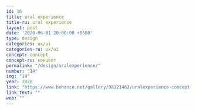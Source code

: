 ```yaml
---
id: 16
title: ural experience
title-ru: ural experience
layout: post
date: '2020-06-01 20:00:00 +0500'
type: design
categories: ux/ui
categories-ru: ux/ui
concept: concept
concept-ru: концепт
permalink: "/design/uralexperience/"
number: "14"
img: "14"
year: 2020
link: "https://www.behance.net/gallery/98121463/uralexperience-concept-website-about-ural-mountains"
link_text: ""
web: ""
---
```

